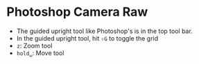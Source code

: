 # Photoshop Camera Raw

- The guided upright tool like Photoshop's is in the top tool bar.
- In the guided upright tool, hit `⇧G` to toggle the grid
- `z`: Zoom tool
- `hold␣`: Move tool
